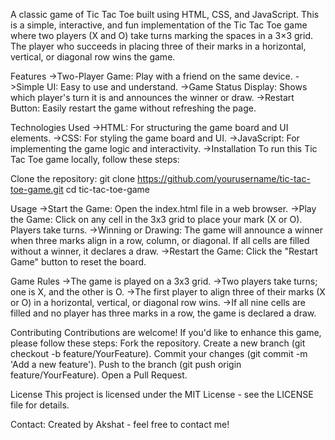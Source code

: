 A classic game of Tic Tac Toe built using HTML, CSS, and JavaScript. This is a simple, interactive, and fun implementation of the Tic Tac Toe game where two players (X and O) take turns marking the spaces in a 3×3 grid.
The player who succeeds in placing three of their marks in a horizontal, vertical, or diagonal row wins the game.

Features
->Two-Player Game: Play with a friend on the same device.
->Simple UI: Easy to use and understand.
->Game Status Display: Shows which player's turn it is and announces the winner or draw.
->Restart Button: Easily restart the game without refreshing the page.


Technologies Used
->HTML: For structuring the game board and UI elements.
->CSS: For styling the game board and UI.
->JavaScript: For implementing the game logic and interactivity.
->Installation
To run this Tic Tac Toe game locally, follow these steps:


Clone the repository:
git clone https://github.com/yourusername/tic-tac-toe-game.git
cd tic-tac-toe-game


Usage
->Start the Game: Open the index.html file in a web browser.
->Play the Game: Click on any cell in the 3x3 grid to place your mark (X or O). Players take turns.
->Winning or Drawing: The game will announce a winner when three marks align in a row, column, or diagonal. If all cells are filled without a winner, it declares a draw.
->Restart the Game: Click the "Restart Game" button to reset the board.

Game Rules
->The game is played on a 3x3 grid.
->Two players take turns; one is X, and the other is O.
->The first player to align three of their marks (X or O) in a horizontal, vertical, or diagonal row wins.
->If all nine cells are filled and no player has three marks in a row, the game is declared a draw.

Contributing
Contributions are welcome! If you'd like to enhance this game, please follow these steps:
Fork the repository.
Create a new branch (git checkout -b feature/YourFeature).
Commit your changes (git commit -m 'Add a new feature').
Push to the branch (git push origin feature/YourFeature).
Open a Pull Request.

License
This project is licensed under the MIT License - see the LICENSE file for details.

Contact:
Created by Akshat - feel free to contact me!
